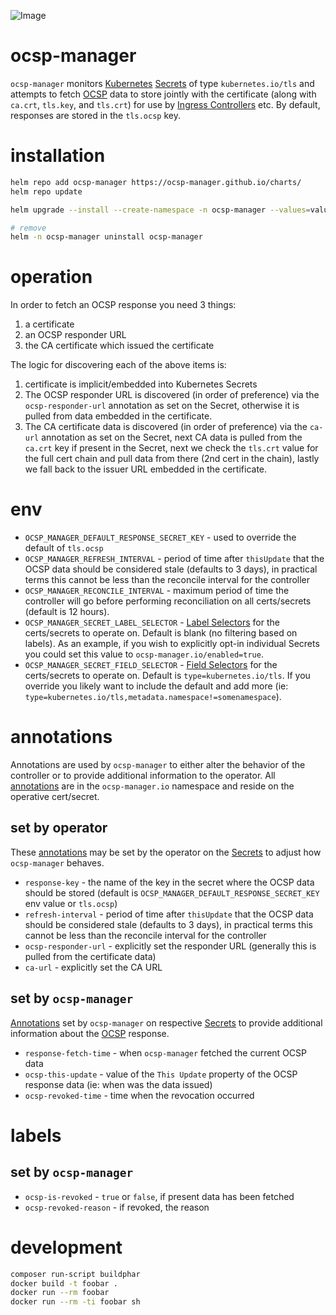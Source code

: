 ![Image](https://img.shields.io/github/actions/workflow/status/ocsp-manager/ocsp-manager/main.yml?branch=main&style=flat-square)

# ocsp-manager

`ocsp-manager` monitors [Kubernetes](https://kubernetes.io)
[Secrets](https://kubernetes.io/docs/concepts/configuration/secret/) of type `kubernetes.io/tls` and attempts to fetch
[OCSP](https://en.wikipedia.org/wiki/Online_Certificate_Status_Protocol) data to store jointly with the certificate
(along with `ca.crt`, `tls.key`, and `tls.crt`) for use by
[Ingress Controllers](https://kubernetes.io/docs/concepts/services-networking/ingress-controllers/) etc. By default,
responses are stored in the `tls.ocsp` key.

# installation

```bash
helm repo add ocsp-manager https://ocsp-manager.github.io/charts/
helm repo update

helm upgrade --install --create-namespace -n ocsp-manager --values=values-production.yaml ocsp-manager ocsp-manager/ocsp-manager

# remove
helm -n ocsp-manager uninstall ocsp-manager
```

# operation

In order to fetch an OCSP response you need 3 things:

1. a certificate
1. an OCSP responder URL
1. the CA certificate which issued the certificate

The logic for discovering each of the above items is:

1. certificate is implicit/embedded into Kubernetes Secrets
1. The OCSP responder URL is discovered (in order of preference) via the `ocsp-responder-url` annotation as set on the
Secret, otherwise it is pulled from data embedded in the certificate.
1. The CA certificate data is discovered (in order of preference) via the `ca-url` annotation as set on the Secret, next
CA data is pulled from the `ca.crt` key if present in the Secret, next we check the `tls.crt` value for the full cert
chain and pull data from there (2nd cert in the chain), lastly we fall back to the issuer URL embedded in the
certificate.

# env

- `OCSP_MANAGER_DEFAULT_RESPONSE_SECRET_KEY` - used to override the default of `tls.ocsp`
- `OCSP_MANAGER_REFRESH_INTERVAL` - period of time after `thisUpdate` that the OCSP data should be considered stale
(defaults to 3 days), in practical terms this cannot be less than the reconcile interval for the controller
- `OCSP_MANAGER_RECONCILE_INTERVAL` - maximum period of time the controller will go before performing reconciliation
on all certs/secrets (default is 12 hours).
- `OCSP_MANAGER_SECRET_LABEL_SELECTOR` - [Label Selectors](https://kubernetes.io/docs/concepts/overview/working-with-objects/labels/#label-selectors)
for the certs/secrets to operate on. Default is blank (no filtering based on labels). As an example, if you wish to
explicitly opt-in individual Secrets you could set this value to `ocsp-manager.io/enabled=true`.
- `OCSP_MANAGER_SECRET_FIELD_SELECTOR` - [Field Selectors](https://kubernetes.io/docs/concepts/overview/working-with-objects/field-selectors/)
for the certs/secrets to operate on. Default is `type=kubernetes.io/tls`. If you override you likely want to include the
default and add more (ie: `type=kubernetes.io/tls,metadata.namespace!=somenamespace`).

# annotations

Annotations are used by `ocsp-manager` to either alter the behavior of the controller or to provide additional
information to the operator. All
[annotations](https://kubernetes.io/docs/concepts/overview/working-with-objects/annotations/) are in the
`ocsp-manager.io` namespace and reside on the operative cert/secret.

## set by operator

These [annotations](https://kubernetes.io/docs/concepts/overview/working-with-objects/annotations/) may be set by the
operator on the [Secrets](https://kubernetes.io/docs/concepts/configuration/secret/) to adjust how `ocsp-manager`
behaves.

- `response-key` - the name of the key in the secret where the OCSP data should be stored (default is 
`OCSP_MANAGER_DEFAULT_RESPONSE_SECRET_KEY` env value or `tls.ocsp`)
- `refresh-interval` - period of time after `thisUpdate` that the OCSP data should be considered stale (defaults to 3
days), in practical terms this cannot be less than the reconcile interval for the controller
- `ocsp-responder-url` - explicitly set the responder URL (generally this is pulled from the certificate data)
- `ca-url` - explicitly set the CA URL

## set by `ocsp-manager`

[Annotations](https://kubernetes.io/docs/concepts/overview/working-with-objects/annotations/) set by `ocsp-manager` on
respective [Secrets](https://kubernetes.io/docs/concepts/configuration/secret/) to provide additional information about
the [OCSP](https://en.wikipedia.org/wiki/Online_Certificate_Status_Protocol) response.

- `response-fetch-time` - when `ocsp-manager` fetched the current OCSP data
- `ocsp-this-update` - value of the `This Update` property of the OCSP response data (ie: when was the data issued)
- `ocsp-revoked-time` - time when the revocation occurred

# labels

## set by `ocsp-manager`

- `ocsp-is-revoked` - `true` or `false`, if present data has been fetched
- `ocsp-revoked-reason` - if revoked, the reason

# development

```bash
composer run-script buildphar
docker build -t foobar .
docker run --rm foobar
docker run --rm -ti foobar sh
```
